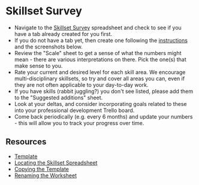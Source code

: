# Skillset Survey

* Navigate to the [Skillset Survey](https://docs.google.com/spreadsheets/d/1Y_Dd0OfxjL61sgWlsJxYcGq0TY5Nc8sewWjzYNSx7G4/edit#gid=1186466179) spreadsheet and check to see if you have a tab already created for you first.
* If you do not have a tab yet, then create one following the [instructions](https://docs.google.com/a/civicactions.com/spreadsheets/d/1Y_Dd0OfxjL61sgWlsJxYcGq0TY5Nc8sewWjzYNSx7G4/edit#gid=1186466179) and the screenshots below.
* Review the "Scale" sheet to get a sense of what the numbers might mean - there are various interpretations on there. Pick the one(s) that make sense to you.
* Rate your current and desired level for each skill area. We encourage multi-disciplinary skillsets, so try and cover all areas you can, even if they are not often applicable to your day-to-day work.
* If you have skills (rabbit juggling?) you don't see listed, please add them to the "Suggested additions" sheet.
* Look at your deltas, and consider incorporating goals related to these into your professional development Trello board.
* Come back periodically (e.g. every 6 months) and update your numbers - this will allow you to track your progress over time.

## Resources

* [Template](https://docs.google.com/a/civicactions.com/spreadsheets/d/1Y_Dd0OfxjL61sgWlsJxYcGq0TY5Nc8sewWjzYNSx7G4/edit#gid=0)
* [Locating the Skillset Spreadsheet](../images/locate-spreadsheet.png)
* [Copying the Template](../images/copy-template.png)
* [Renaming the Worksheet](../images/rename-worksheet.png)
